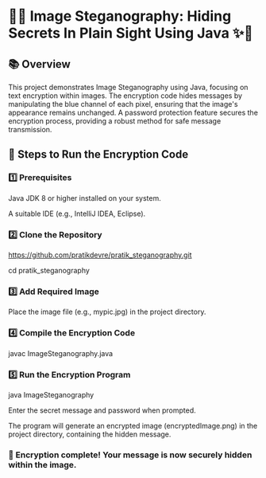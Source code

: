 # 🚀✨ Image Steganography: Hiding Secrets In Plain Sight Using Java ✨🚀

## 📚 **Overview**

This project demonstrates Image Steganography using Java, focusing on text encryption within images. The encryption code hides messages by manipulating the blue channel of each pixel, ensuring that the image's appearance remains unchanged. A password protection feature secures the encryption process, providing a robust method for safe message transmission.

## 🚀 Steps to Run the Encryption Code

### 1️⃣ Prerequisites

Java JDK 8 or higher installed on your system.

A suitable IDE (e.g., IntelliJ IDEA, Eclipse).

### 2️⃣ Clone the Repository

https://github.com/pratikdevre/pratik_steganography.git

cd pratik_steganography

### 3️⃣ Add Required Image

Place the image file (e.g., mypic.jpg) in the project directory.

### 4️⃣ Compile the Encryption Code

javac ImageSteganography.java

### 5️⃣ Run the Encryption Program

java ImageSteganography

Enter the secret message and password when prompted.

The program will generate an encrypted image (encryptedImage.png) in the project directory, containing the hidden message.

### 🎯 Encryption complete! Your message is now securely hidden within the image.
